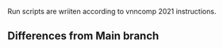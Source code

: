 Run scripts are wriiten according to vnncomp 2021 instructions. 

Differences from Main branch
--------------------------------
